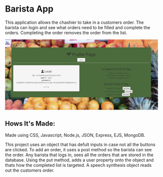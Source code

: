 # Barista App

This application allows the chashier to take in a customers order. The barista can login and see what orders need to be filled and complete the orders.
Completing the order removes the order from the list.

![screenshot](https://raw.githubusercontent.com/KristoferWhitfield/ProduceTracker/main/screen.JPG)

## Hows It's Made:

Made using CSS, Javascript, Node.js, JSON, Express, EJS, MongoDB.

This project uses an object that has defult inputs in case not all the buttons are clicked. To add an order, it uses a post method so the barista can see the order. 
Any barista that logs in, sees all the orders that are stored in the database. Using the put method, adds a user property onto the object and thats how the completed
list is targeted. A speech synthesis object reads out the customers order. 